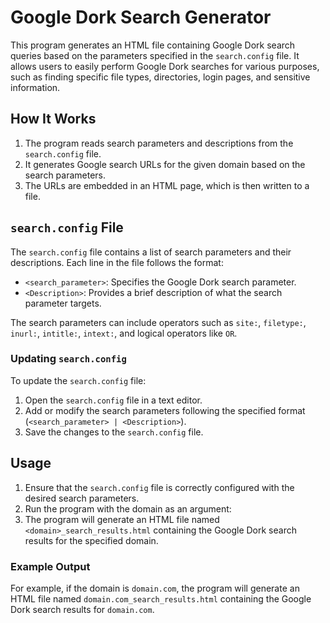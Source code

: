 # Google Dork Search Generator

This program generates an HTML file containing Google Dork search queries based on the parameters specified in the `search.config` file. It allows users to easily perform Google Dork searches for various purposes, such as finding specific file types, directories, login pages, and sensitive information.

## How It Works

1. The program reads search parameters and descriptions from the `search.config` file.
2. It generates Google search URLs for the given domain based on the search parameters.
3. The URLs are embedded in an HTML page, which is then written to a file.

## `search.config` File

The `search.config` file contains a list of search parameters and their descriptions. Each line in the file follows the format:
- `<search_parameter>`: Specifies the Google Dork search parameter.
- `<Description>`: Provides a brief description of what the search parameter targets.

The search parameters can include operators such as `site:`, `filetype:`, `inurl:`, `intitle:`, `intext:`, and logical operators like `OR`.

### Updating `search.config`

To update the `search.config` file:
1. Open the `search.config` file in a text editor.
2. Add or modify the search parameters following the specified format (`<search_parameter> | <Description>`).
3. Save the changes to the `search.config` file.

## Usage

1. Ensure that the `search.config` file is correctly configured with the desired search parameters.
2. Run the program with the domain as an argument:
3. The program will generate an HTML file named `<domain>_search_results.html` containing the Google Dork search results for the specified domain.

### Example Output

For example, if the domain is `domain.com`, the program will generate an HTML file named `domain.com_search_results.html` containing the Google Dork search results for `domain.com`.

